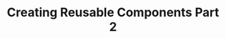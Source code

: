 ---
permalink: /tutorial-reusable-components-pt2/
title: "Creating Reusable Components Part 2"
toc: false
classes: wide
---